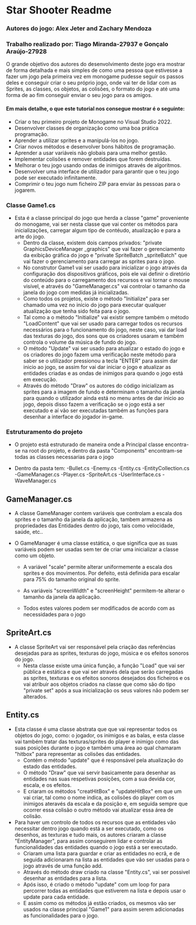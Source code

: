 # Star Shooter Readme

### Autores do jogo: Alex Jeter and Zachary Mendoza
### Trabalho realizado por: Tiago Miranda-27937 e Gonçalo Araújo-27928

O grande objetivo dos autores do desenvolvimento deste jogo era mostrar de forma detalhada e mais simples de como uma pessoa que estivesse a fazer um jogo pela primeira vez em monogame pudesse seguir os passos deles e conseguir criar o seu próprio jogo, onde vai ter de lidar com as Sprites, as classes, os objetos, as colisões, o formato do jogo e até uma forma de ao fim conseguir enviar o seu jogo para os amigos.
#### Em mais detalhe, o que este tutorial nos consegue mostrar é o seguinte:

* Criar o teu primeiro projeto de Monogame no Visual Studio 2022.
* Desenvolver classes de organização como uma boa prática programação.
* Aprender a utilizar sprites e a manipulá-los no jogo.
* Criar novos métodos e desenvolver bons hábitos de programação.
* Aprender a usar variáveis não globais para uma melhor gestão.
* Implementar colisões e remover entidades que forem destruídas.
* Melhorar o teu jogo usando ondas de inimigos através de algoritmos.
* Desenvolver uma interface de utilizador para garantir que o teu jogo pode ser executado infinitamente.
* Comprimir o teu jogo num ficheiro ZIP para enviar às pessoas para o jogarem.

### Classe Game1.cs
* Esta é a classe principal do jogo que herda a classe "game" proveniente do monogame, vai ser nesta classe que vai conter os métodos para inicializações, carregar algum tipo de contéudo, atualização e para a arte do jogo.
  - Dentro da classe, existem dois campos privados: "private GraphicsDeviceManager _graphics" que vai fazer o gerenciamento da exibição gráfica do jogo e "private SpriteBatch _spriteBatch" que vai fazer o gerenciamento para carregar as sprites para o jogo.
  - No construtor Game1 vai ser usado para inicializar o jogo através da configuração dos dispositivos gráficos, pois ele vai definir o diretório do conteúdo para o carregamento dos recursos e vai tornar o mouse visível, e através do "GameManager.cs" vai controlar o tamanho da janela do jogo com medidas já inicializadas.
  - Como todos os projetos, existe o método "Initialize" para ser chamado uma vez no início do jogo para executar qualquer atualização que tenha sido feita para o jogo.
  - Tal como a o método "Initialize" vai existir sempre também o método "LoadContent" que vai ser usado para carregar todos os recursos necessários para o funcionamento do jogo, neste caso, vai dar load das texturas do jogo, dos sons que os criadores usaram e também   controla o volume da música de fundo do jogo.
  - O método "Update" vai ser usado para atualizar o estado do jogo e os criadores do jogo fazem uma verificação neste método para saber se o utilizador pressionou a tecla "ENTER" para assim dar inicio ao jogo, se assim for vai dar iniciar o jogo e atualizar as entidades criadas e as ondas de inimigos para quando o jogo está em execução.
  - Através do método "Draw" os autores do código inicializam as sprites para a imagem de fundo e determinam o tamanho da janela para quando o utilizador ainda está no menu antes de dar inicio ao jogo, depois disso fazem a verificação se o jogo está a ser executado e aí vão ser executadas também as funções para desenhar a interface do jogador in-game. 

### Estruturamento do projeto

* O projeto está estruturado de maneira onde a Principal classe encontra-se na root do projeto, e dentro da pasta "Components" encontram-se todas as classes necessarias para o jogo

* Dentro da pasta tem:
  -Bullet.cs
  -Enemy.cs
  -Entity.cs
  -EntityCollection.cs
  -GameManager.cs
  -Player.cs
  -SpriteArt.cs
  -UserInterface.cs
  -WaveManager.cs

## GameManager.cs
* A classe GameManager contem variáveis que controlam a escala dos sprites e o tamanho da janela da aplicação, tambem armazena as propriedades das Entidades dentro do jogo, tais como velocidade, saúde, etc..

* O GameManager é uma classe estática, o que significa que as suas variáveis podem ser usadas sem ter de criar uma inicializar a classe como um objeto.
  
  - A variável "scale" permite alterar uniformemente a escala dos sprites e dos movimentos. Por defeito, está definida para escalar para 75% do tamanho original do sprite.

  - As variáveis "screenWidth" e "screenHeight" permitem-te alterar o tamanho da janela da aplicação.

  - Todos estes valores podem ser modificados de acordo com as necessidades para o jogo

## SpriteArt.cs
* A classe SpriteArt vai ser responsável pela criação das referências desejadas para as sprites, texturas do jogo, música e os efeitos sonoros do jogo.
  - Nesta classe existe uma única função, a função "Load" que vai ser pública e estática e que vai ser através dela que serão carregadas as sprites, texturas e os efeitos sonoros desejados dos ficheiros e os vai atribuir aos objetos criados na classe que como são do tipo "private set" após a sua inicialização os seus valores não podem ser alterados.

## Entity.cs
* Esta classe é uma classe abstrata que que vai representar todos os objetos do jogo, como: o jogador, os inimigos e as balas, e esta classe vai também tratar das texturas/sprites do player e inimigo como das suas posições durante o jogo e também uma área ao qual chamaram "hitbox" para representar as colisões das entidades.
  - Contém o método "update" que é responsável pela atualização do estado das entidades.
  - O método "Draw" que vai servir basicamente para desenhar as entidades nas suas respetivas posições, com a sua devida cor, escala, e os efeitos.
  - E criaram os métodos "creatHitBox" e "updateHitBox" em que um vai criar, tal como o nome indica, as colisões do player com os inimigos ateravés da escala e da posição e, em seguida sempre que ocorrer essa colisão o outro método vai atualizar essa área de colisão.
* Para haver um controlo de todos os recursos que as entidades vão necessitar dentro jogo quando está a ser executado, como os desenhos, as texturas e tudo mais, os autores criaram a classe "EntityManager", para assim conseguirem lidar e controlar as funcionalidades das entidades quando o jogo está a ser executado.
  - Criaram uma lista para guardar e criar as entidades no ecrã, e de seguida adicionaram na lista as entidades que vão ser usadas para o jogo através de uma função add.
  - Através do método draw criado na classe "Entity.cs", vai ser possivel desenhar as entidades para a lista.
  - Após isso, é criado o método "update" com um loop for para percorrer todas as entidades que estiverem na lista e depois usar o update para cada entidade.
  - E assim como os métodos já estão criados, os mesmos vão ser usados na classe principal "Game1" para assim serem adicionadas as funcionalidades para o jogo. 
